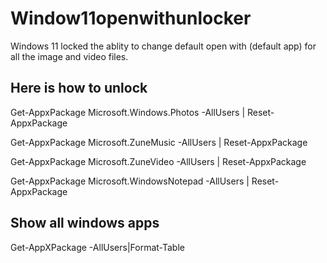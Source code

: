 # Window11openwithunlocker
 
Windows 11 locked the ablity to change default open with (default app) for all the image and video files.

## Here is how to unlock

Get-AppxPackage Microsoft.Windows.Photos -AllUsers | Reset-AppxPackage

Get-AppxPackage Microsoft.ZuneMusic -AllUsers | Reset-AppxPackage

Get-AppxPackage Microsoft.ZuneVideo -AllUsers | Reset-AppxPackage

Get-AppxPackage Microsoft.WindowsNotepad -AllUsers | Reset-AppxPackage

## Show all windows apps

Get-AppXPackage -AllUsers|Format-Table


